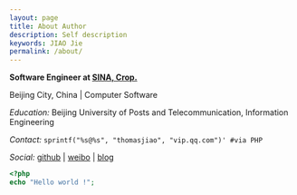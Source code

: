 ```yaml
---
layout: page
title: About Author
description: Self description
keywords: JIAO Jie
permalink: /about/
---
```


**Software Engineer at [SINA, Crop.](http://www.sina.com.cn/)**

Beijing City, China \| Computer Software
  
*Education:* Beijing University of Posts and Telecommunication, Information Engineering

*Contact:* `sprintf("%s@%s", "thomasjiao", "vip.qq.com")' #via PHP`

*Social:*  [github](http://github.com/jiaojie1989) \|  [weibo](http://weibo.com/buptjiaojie) \|  [blog](http://blog.jiaojie.site/)
    
```php
<?php
echo "Hello world !";
```